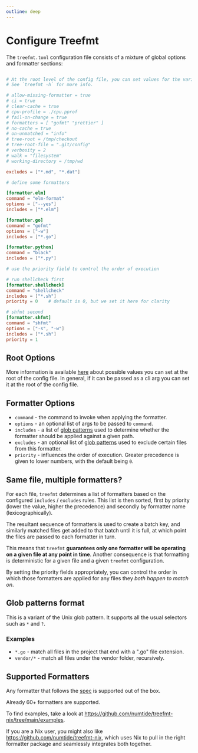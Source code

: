 ```yaml
---
outline: deep
---
```


# Configure Treefmt

The `treefmt.toml` configuration file consists of a mixture of global options and formatter sections:

```toml

# At the root level of the config file, you can set values for the various flags which you can pass to treefmt.
# See `treefmt -h` for more info.

# allow-missing-formatter = true
# ci = true
# clear-cache = true
# cpu-profile = ./cpu.pprof
# fail-on-change = true
# formatters = [ "gofmt" "prettier" ]
# no-cache = true
# on-unmatched = "info"
# tree-root = /tmp/checkout
# tree-root-file = ".git/config"
# verbosity = 2
# walk = "filesystem"
# working-directory = /tmp/wd

excludes = ["*.md", "*.dat"]

# define some formatters

[formatter.elm]
command = "elm-format"
options = ["--yes"]
includes = ["*.elm"]

[formatter.go]
command = "gofmt"
options = ["-w"]
includes = ["*.go"]

[formatter.python]
command = "black"
includes = ["*.py"]

# use the priority field to control the order of execution

# run shellcheck first
[formatter.shellcheck]
command = "shellcheck"
includes = ["*.sh"]
priority = 0    # default is 0, but we set it here for clarity

# shfmt second
[formatter.shfmt]
command = "shfmt"
options = ["-s", "-w"]
includes = ["*.sh"]
priority = 1
```

## Root Options

More information is available [here](usage.md) about possible values you can set at the root of the config file.
In general, if it can be passed as a cli arg you can set it at the root of the config file.

## Formatter Options

-   `command` - the command to invoke when applying the formatter.
-   `options` - an optional list of args to be passed to `command`.
-   `includes` - a list of [glob patterns](#glob-patterns-format) used to determine whether the formatter should be applied against a given path.
-   `excludes` - an optional list of [glob patterns](#glob-patterns-format) used to exclude certain files from this formatter.
-   `priority` - influences the order of execution. Greater precedence is given to lower numbers, with the default being `0`.

## Same file, multiple formatters?

For each file, `treefmt` determines a list of formatters based on the configured `includes` / `excludes` rules. This list is
then sorted, first by priority (lower the value, higher the precedence) and secondly by formatter name (lexicographically).

The resultant sequence of formatters is used to create a batch key, and similarly matched files get added to that batch
until it is full, at which point the files are passed to each formatter in turn.

This means that `treefmt` **guarantees only one formatter will be operating on a given file at any point in time**.
Another consequence is that formatting is deterministic for a given file and a given `treefmt` configuration.

By setting the priority fields appropriately, you can control the order in which those formatters are applied for any
files they _both happen to match on_.

## Glob patterns format

This is a variant of the Unix glob pattern. It supports all the usual
selectors such as `*` and `?`.

### Examples

-   `*.go` - match all files in the project that end with a ".go" file extension.
-   `vendor/*` - match all files under the vendor folder, recursively.

## Supported Formatters

Any formatter that follows the [spec] is supported out of the box.

Already 60+ formatters are supported.

To find examples, take a look at <https://github.com/numtide/treefmt-nix/tree/main/examples>.

If you are a Nix user, you might also like <https://github.com/numtide/treefmt-nix>, which uses Nix to pull in the right formatter package and seamlessly integrates both together.

[spec]: formatter-spec.md
